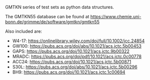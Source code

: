 GMTKN series of test sets as python data structures.

The GMTKN55 database can be found at https://www.chemie.uni-bonn.de/grimme/de/software/gmtkn/gmtkn55

Also included are:
* W4-17: https://onlinelibrary.wiley.com/doi/full/10.1002/jcc.24854  
* GW100: https://pubs.acs.org/doi/abs/10.1021/acs.jctc.5b00453
* GAPS: https://pubs.acs.org/doi/10.1021/acs.jctc.9b00322
* MRADC: https://pubs.acs.org/doi/pdf/10.1021/acs.jctc.0c00778
* ACC24: https://pubs.acs.org/doi/10.1021/acs.jctc.5b00871
* S30L: https://pubs.acs.org/doi/abs/10.1021/acs.jctc.5b00296
* BH9: https://pubs.acs.org/doi/10.1021/acs.jctc.1c00694
